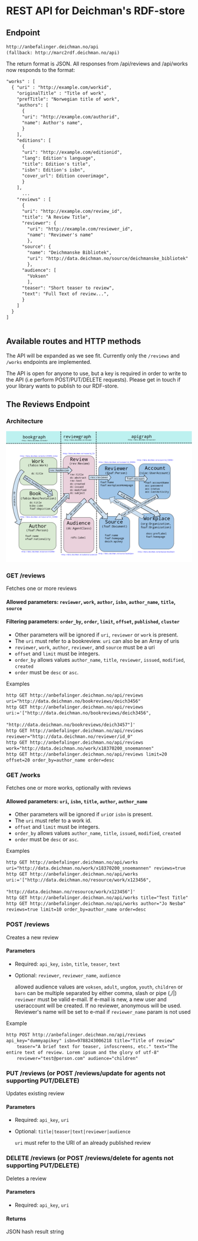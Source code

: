 # REST API for Deichman's RDF-store

## Endpoint
    http://anbefalinger.deichman.no/api
    (fallback: http://marc2rdf.deichman.no/api)
The return format is JSON. All responses from /api/reviews and /api/works now responds to the format:

```
"works" : [
  { "uri" : "http://example.com/workid",
    "originalTitle" : "Title of work",
    "prefTitle": "Norwegian title of work", 
    "authors": [
      {
      "uri": "http://example.com/authorid",
      "name": Author's name",
      }
    ],
    "editions": [
      {
      "uri": "http://example.com/editionid",
      "lang": Edition's language",
      "title": Edition's title",
      "isbn": Edition's isbn",
      "cover_url": Edition coverimage",
      }
    ],
      ...
    "reviews" : [ 
      {
      "uri": "http://example.com/review_id",
      "title": "A Review Title",
      "reviewer": {
        "uri": "http://example.com/reviewer_id",
        "name": "Reviewer's name"
        },
      "source": {
        "name": "Deichmanske Bibliotek", 
        "uri": "http://data.deichman.no/source/deichmanske_bibliotek"
        },
      "audience": [
        "Voksen"
        ],
      "teaser": "Short teaser to review",
      "text": "Full Text of review...",
      }
    ]
  }
]
         
```

## Available routes and HTTP methods
The API will be expanded as we see fit. Currently only the `/reviews` and `/works` endpoints are implemented.

The API is open for anyone to use, but a key is required in order to write to the API (i.e perform POST/PUT/DELETE requests). Please get in touch if your library wants to publish to our RDF-store.

## The Reviews Endpoint 

### Architecture

![API architecture](https://github.com/digibib/data.deichman.api/raw/develop/doc/review_rdf.png)


### GET /reviews

Fetches one or more reviews

#### Allowed parameters:   `reviewer`, `work`, `author`, `isbn`, `author_name`, `title`, `source`
#### Filtering parameters: `order_by`, `order`, `limit`, `offset`, `published`, `cluster`

* Other parameters will be ignored if `uri`, `reviewer` or `work`  is present.
* The `uri` must refer to a bookreview. `uri` can also be an Array of uris
* `reviewer`, `work`, `author`, `reviewer`, and `source` must be a uri
* `offset` and `limit` must be integers.
* `order_by` allows values `author_name`, `title`, `reviewer`, `issued`, `modified`, `created` 
* `order` must be `desc` or `asc`.

Examples
```
http GET http://anbefalinger.deichman.no/api/reviews uri="http://data.deichman.no/bookreviews/deich3456"
http GET http://anbefalinger.deichman.no/api/reviews uri:='["http://data.deichman.no/bookreviews/deich3456",
                                                    "http://data.deichman.no/bookreviews/deich3457"]'
http GET http://anbefalinger.deichman.no/api/reviews reviewer="http://data.deichman.no/reviewer/id_0"
http GET http://anbefalinger.deichman.no/api/reviews work="http://data.deichman.no/work/x18370200_snoemannen"
http GET http://anbefalinger.deichman.no/api/reviews limit=20 offset=20 order_by=author_name order=desc

```

### GET /works

Fetches one or more works, optionally with reviews

#### Allowed parameters: `uri`, `isbn`, `title`, `author`, `author_name`

* Other parameters will be ignored if `uri`or `isbn` is present.
* The `uri` must refer to a work id.
* `offset` and `limit` must be integers.
* `order_by` allows values `author_name`, `title`, `issued`, `modified`, `created` 
* `order` must be `desc` or `asc`.

Examples
```
http GET http://anbefalinger.deichman.no/api/works uri="http://data.deichman.no/work/x18370200_snoemannen" reviews=true
http GET http://anbefalinger.deichman.no/api/works uri:='["http://data.deichman.no/resource/work/x123456",
                                                    "http://data.deichman.no/resource/work/x123456"]'
http GET http://anbefalinger.deichman.no/api/works title="Test Title"
http GET http://anbefalinger.deichman.no/api/works author="Jo Nesbø" reviews=true limit=10 order_by=author_name order=desc
```

### POST /reviews

Creates a new review

#### Parameters

* Required: `api_key`, `isbn`, `title`, `teaser`, `text`
* Optional: `reviewer`, `reviewer_name`, `audience`

    allowed audience values are `voksen`, `adult`, `ungdom`, `youth`, `children` or `barn`
    can be multiple separated by either comma, slash or pipe (,/|) 
    `reviewer` must be valid e-mail. If e-mail is new, a new user and useraccount will be created. If no reviewer, anonymous will be used.
    Reviewer's name will be set to e-mail if `reviewer_name` param is not used  

Example
```
http POST http://anbefalinger.deichman.no/api/reviews api_key="dummyapikey" isbn=9788243006218 title="Title of review"
    teaser="A brief text for teaser, infoscreens, etc." text="The entire text of review. Lorem ipsum and the glory of utf-8"
    reviewer="test@person.com" audience="children"
```

### PUT /reviews (or POST /reviews/update for agents not supporting PUT/DELETE)

Updates existing review

#### Parameters

* Required: `api_key`, `uri`
* Optional: `title|teaser|text|reviewer|audience`

    `uri` must refer to the URI of an already published review 
    
### DELETE /reviews (or POST /reviews/delete for agents not supporting PUT/DELETE)

Deletes a review

#### Parameters

* Required:  `api_key`, `uri`

#### Returns

JSON hash result string
